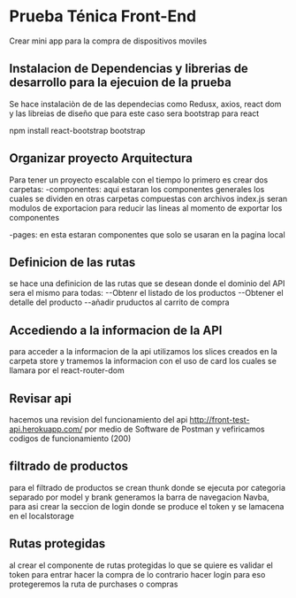 # Prueba Ténica Front-End

Crear mini app para la compra de dispositivos moviles

## Instalacion de Dependencias y librerias de desarrollo para la ejecuion de la prueba

Se hace instalaciòn de de las dependecias como Redusx, axios, react dom y las libreias de diseño que para este caso sera bootstrap para react

npm install react-bootstrap bootstrap

## Organizar proyecto Arquitectura

Para tener un proyecto escalable con el tiempo lo primero es crear dos carpetas:
-componentes: aqui estaran los componentes generales los cuales se dividen en otras carpetas compuestas con archivos index.js seran modulos de exportacion para reducir las lineas al momento de exportar los componentes

-pages: en esta estaran componentes que solo se usaran en la pagina local

## Definicion de las rutas

se hace una definicion de las rutas que se desean donde el dominio del API sera el mismo para todas:
--Obtenr el listado de los productos
--Obtener el detalle del producto
--añadir pruductos al carrito de compra

## Accediendo a la informacion de la API

para acceder a la informacion de la api utilizamos los slices creados en la carpeta store y tramemos la informacion con el uso de card los cuales se llamara por el react-router-dom

## Revisar api

hacemos una revision del funcionamiento del api http://front-test-api.herokuapp.com/ por medio de Software de Postman y vefiricamos codigos de funcionamiento (200)

## filtrado de productos

para el filtrado de productos se crean thunk donde se ejecuta por categoria separado por model y brank
generamos la barra de navegacion Navba, para asi crear la seccion de login donde se produce el token y se lamacena en el localstorage 

## Rutas protegidas 
al crear el componente de rutas protegidas lo que se quiere es validar el token  para entrar hacer la compra de lo contrario hacer login para eso protegeremos la ruta de purchases o compras 


